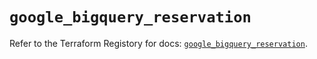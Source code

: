# `google_bigquery_reservation`

Refer to the Terraform Registory for docs: [`google_bigquery_reservation`](https://registry.terraform.io/providers/hashicorp/google/4.80.0/docs/resources/bigquery_reservation).
